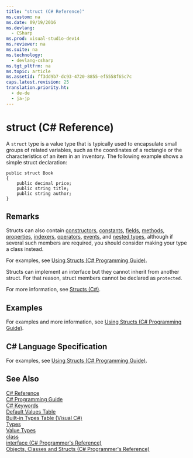 ```yaml
---
title: "struct (C# Reference)"
ms.custom: na
ms.date: 09/19/2016
ms.devlang: 
  - CSharp
ms.prod: visual-studio-dev14
ms.reviewer: na
ms.suite: na
ms.technology: 
  - devlang-csharp
ms.tgt_pltfrm: na
ms.topic: article
ms.assetid: ff3dd9b7-dc93-4720-8855-ef5558f65c7c
caps.latest.revision: 25
translation.priority.ht: 
  - de-de
  - ja-jp
---
```

# struct (C# Reference)
A `struct` type is a value type that is typically used to encapsulate small groups of related variables, such as the coordinates of a rectangle or the characteristics of an item in an inventory. The following example shows a simple struct declaration:  
  
```  
public struct Book  
{  
    public decimal price;  
    public string title;  
    public string author;  
}  
```  
  
## Remarks  
 Structs can also contain [constructors](../vs140/Constructors--C#-Programming-Guide-.md), [constants](../Topic/Constants%20\(C%23%20Programming%20Guide\).md), [fields](../vs140/Fields--C#-Programming-Guide-.md), [methods](../Topic/Methods%20\(C%23%20Programming%20Guide\).md), [properties](../vs140/Properties--C#-Programming-Guide-.md), [indexers](../vs140/Indexers--C#-Programming-Guide-.md), [operators](../Topic/Operators%20\(C%23%20Programming%20Guide\).md), [events](../Topic/Events%20\(C%23%20Programming%20Guide\).md), and [nested types](../vs140/Nested-Types--C#-Programming-Guide-.md), although if several such members are required, you should consider making your type a class instead.  
  
 For examples, see [Using Structs (C# Programming Guide)](../vs140/Using-Structs--C#-Programming-Guide-.md).  
  
 Structs can implement an interface but they cannot inherit from another struct. For that reason, struct members cannot be declared as `protected`.  
  
 For more information, see [Structs (C#)](../vs140/Structs--C#-Programming-Guide-.md).  
  
## Examples  
 For examples and more information, see [Using Structs (C# Programming Guide)](../vs140/Using-Structs--C#-Programming-Guide-.md).  
  
## C# Language Specification  
 For examples, see [Using Structs (C# Programming Guide)](../vs140/Using-Structs--C#-Programming-Guide-.md).  
  
## See Also  
 [C# Reference](../vs140/C#-Reference.md)   
 [C# Programming Guide](../vs140/C#-Programming-Guide.md)   
 [C# Keywords](../Topic/C%23%20Keywords.md)   
 [Default Values Table](../vs140/Default-Values-Table--C#-Reference-.md)   
 [Built-in Types Table (Visual C#)](../Topic/Built-In%20Types%20Table%20\(C%23%20Reference\).md)   
 [Types](../vs140/Types--C#-Reference-.md)   
 [Value Types](../Topic/Value%20Types%20\(C%23%20Reference\).md)   
 [class](../vs140/class--C#-Reference-.md)   
 [interface (C# Programmer's Reference)](../vs140/interface--C#-Reference-.md)   
 [Objects, Classes and Structs (C# Programmer's Reference)](../Topic/Classes%20and%20Structs%20\(C%23%20Programming%20Guide\).md)